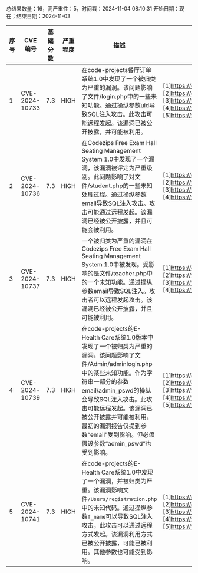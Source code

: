 总结果数量：16，高严重性：5，时间戳：2024-11-04 08:10:31
开始日期：现在；结束日期：2024-11-03

| 序号 | CVE 编号 | 基础分数 | 严重程度 | 描述 | 参考文献 |
|-----|--------|------------|----------|-------------|------------|
| 1 | CVE-2024-10733 | 7.3  | HIGH | 在code-projects餐厅订单系统1.0中发现了一个被归类为严重的漏洞。该问题影响了文件/login.php中的一些未知功能。通过操纵参数uid导致SQL注入攻击。此攻击可能远程发起。该漏洞已被公开披露，并可能被利用。 | [1]https://code-projects.org/<br>[2]https://github.com/415Curry/cve/issues/1<br>[3]https://vuldb.com/?ctiid.282902<br>[4]https://vuldb.com/?id.282902<br>[5]https://vuldb.com/?submit.435235 |
| 2 | CVE-2024-10736 | 7.3  | HIGH | 在Codezips Free Exam Hall Seating Management System 1.0中发现了一个漏洞，该漏洞被评定为严重级别。此问题影响了对文件/student.php的一些未知处理过程。通过操纵参数email导致SQL注入攻击。攻击可能通过远程发起。该漏洞已经被公开披露，并且可能会被利用。 | [1]https://github.com/EddieAy/cve/issues/3<br>[2]https://vuldb.com/?ctiid.282905<br>[3]https://vuldb.com/?id.282905<br>[4]https://vuldb.com/?submit.435425 |
| 3 | CVE-2024-10737 | 7.3  | HIGH | 一个被归类为严重的漏洞在Codezips Free Exam Hall Seating Management System 1.0中被发现。受影响的是文件/teacher.php中的一个未知功能。通过操纵参数email导致SQL注入。攻击者可以远程发起攻击。该漏洞已经被公开披露，并且可能被利用。 | [1]https://github.com/Scholar-XD/CVE/issues/1<br>[2]https://vuldb.com/?ctiid.282906<br>[3]https://vuldb.com/?id.282906<br>[4]https://vuldb.com/?submit.435487 |
| 4 | CVE-2024-10739 | 7.3  | HIGH | 在code-projects的E-Health Care系统1.0版本中发现了一个被归类为严重的漏洞。该问题影响了文件/Admin/adminlogin.php中的某些未知功能。作为字符串一部分的参数email/admin_pswd的操纵会导致SQL注入攻击。此攻击可能远程发起。该漏洞已被公开披露并可能被利用。最初的漏洞报告仅提到参数“email”受到影响。但必须假设参数“admin_pswd”也受到影响。 | [1]https://code-projects.org/<br>[2]https://github.com/UnrealdDei/cve/blob/main/sql11.md<br>[3]https://vuldb.com/?ctiid.282908<br>[4]https://vuldb.com/?id.282908<br>[5]https://vuldb.com/?submit.436014 |
| 5 | CVE-2024-10741 | 7.3  | HIGH | 在code-projects的E-Health Care系统1.0中发现了一个漏洞，并被归类为严重。该漏洞影响文件`/Users/registration.php`中的未知代码。通过操纵参数`f_name`可以导致SQL注入攻击。此攻击可以通过远程方式发起。该漏洞利用方式已被公开披露，可能已被利用。其他参数也可能受到影响。 | [1]https://code-projects.org/<br>[2]https://github.com/maxihongtatum/cve/blob/main/sql14.md<br>[3]https://vuldb.com/?ctiid.282910<br>[4]https://vuldb.com/?id.282910<br>[5]https://vuldb.com/?submit.436319 |